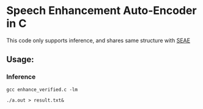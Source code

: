 # Speech Enhancement Auto-Encoder in C
This code only supports inference, and shares same structure with [SEAE](https://github.com/MaruchanPark/SEAE)
## Usage:
### Inference

```
gcc enhance_verified.c -lm
```
```
./a.out > result.txt&
```
